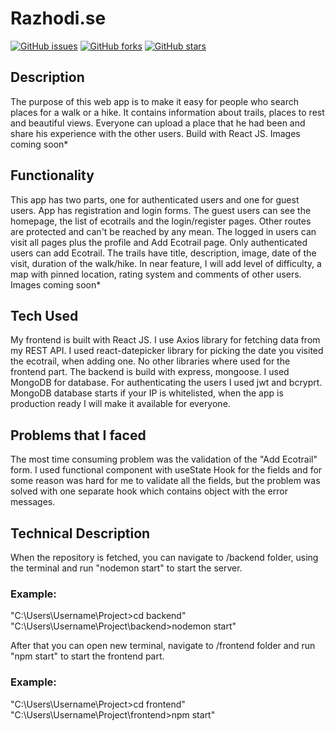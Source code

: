 # Razhodi.se
<a href="https://github.com/IamMilev/Ecoroutes/issues"><img alt="GitHub issues" src="https://img.shields.io/github/issues/IamMilev/Ecoroutes"></a> <a href="https://github.com/IamMilev/Ecoroutes/network"><img alt="GitHub forks" src="https://img.shields.io/github/forks/IamMilev/Ecoroutes"></a> <a href="https://github.com/IamMilev/Ecoroutes/stargazers"><img alt="GitHub stars" src="https://img.shields.io/github/stars/IamMilev/Ecoroutes"></a>


## Description
The purpose of this web app is to make it easy for people who search places for a walk or a hike. 
It contains information about trails, places to rest and beautiful views. Everyone can upload a place that he
had been and share his experience with the other users. Build with React JS. Images coming soon*

## Functionality
This app has two parts, one for authenticated users and one for guest users. App has registration and login forms.
The guest users can see the homepage, the list of ecotrails and the login/register pages. Other routes are protected
and can't be reached by any mean. The logged in users can visit all pages plus the profile and Add Ecotrail page.
Only authenticated users can add Ecotrail. The trails have title, description, image, date of the visit, duration
of the walk/hike. In near feature, I will add level of difficulty, a map with pinned location, rating system and 
comments of other users. Images coming soon*

## Tech Used
My frontend is built with React JS. I use Axios library for fetching data from my REST API. I used react-datepicker
library for picking the date you visited the ecotrail, when adding one. No other libraries where used for the frontend part.
The backend is build with express, mongoose. I used MongoDB for database. For authenticating the users I used jwt and bcryprt.
MongoDB database starts if your IP is whitelisted, when the app is production ready I will make it available for everyone.

## Problems that I faced
The most time consuming problem was the validation of the "Add Ecotrail" form. I used functional component with useState Hook
for the fields and for some reason was hard for me to validate all the fields, but the problem was solved with one separate
hook which contains object with the error messages.

## Technical Description
When the repository is fetched, you can navigate to /backend folder, using the terminal and run "nodemon start" to start the server.
### Example:
"C:\Users\Username\Project>cd backend" <br>
"C:\Users\Username\Project\backend>nodemon start" <br>

After that you can open new terminal, navigate to /frontend folder and run "npm start" to start the frontend part.
### Example:
"C:\Users\Username\Project>cd frontend" <br>
"C:\Users\Username\Project\frontend>npm start" <br>
